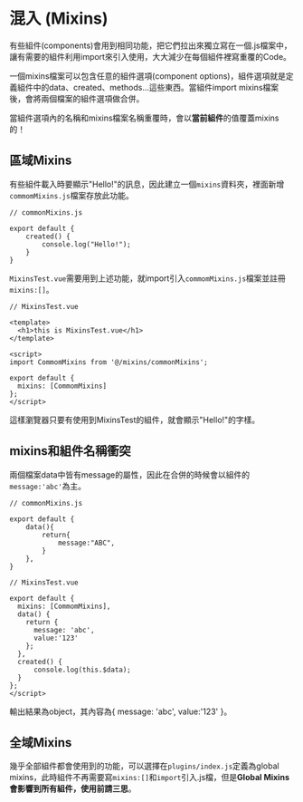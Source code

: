 # 混入 (Mixins)
有些組件(components)會用到相同功能，把它們拉出來獨立寫在一個.js檔案中，讓有需要的組件利用import來引入使用，大大減少在每個組件裡寫重覆的Code。  

一個mixins檔案可以包含任意的組件選項(component options)，組件選項就是定義組件中的data、created、methods...這些東西。當組件import mixins檔案後，會將兩個檔案的組件選項做合併。   

當組件選項內的名稱和mixins檔案名稱重覆時，會以**當前組件**的值覆蓋mixins的！  

## 區域Mixins
有些組件載入時要顯示"Hello!"的訊息，因此建立一個`mixins`資料夾，裡面新增`commomMixins.js`檔案存放此功能。  
```
// commonMixins.js

export default {
    created() {
        console.log("Hello!");
    }
}
```
`MixinsTest.vue`需要用到上述功能，就import引入`commomMixins.js`檔案並註冊`mixins:[]`。
```
// MixinsTest.vue

<template>
  <h1>this is MixinsTest.vue</h1>
</template>

<script>
import CommomMixins from '@/mixins/commonMixins';

export default {
  mixins: [CommomMixins]
};
</script>
```
這樣瀏覽器只要有使用到MixinsTest的組件，就會顯示"Hello!"的字樣。  

## mixins和組件名稱衝突
兩個檔案data中皆有message的屬性，因此在合併的時候會以組件的`message:'abc'`為主。
```
// commonMixins.js

export default {
    data(){
        return{
            message:"ABC",
        }
    },
}
```
```
// MixinsTest.vue

export default {
  mixins: [CommomMixins],
  data() {
    return {
      message: 'abc',
      value:'123'
    };
  },
  created() {
      console.log(this.$data);
  }
};
</script>
```
輸出結果為object，其內容為{ message: 'abc',  value:'123' }。

## 全域Mixins
幾乎全部組件都會使用到的功能，可以選擇在`plugins/index.js`定義為global mixins，此時組件不再需要寫`mixins:[]`和`import`引入.js檔，但是**Global Mixins會影響到所有組件，使用前請三思**。